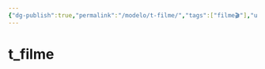 ```yaml
---
{"dg-publish":true,"permalink":"/modelo/t-filme/","tags":["filme🎬"],"updated":"2024-10-28T20:22:34.653-03:00"}
---
```


# t_filme
